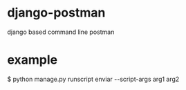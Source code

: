 # django-postman

django based command line postman

# example

$ python manage.py runscript enviar --script-args arg1 arg2
